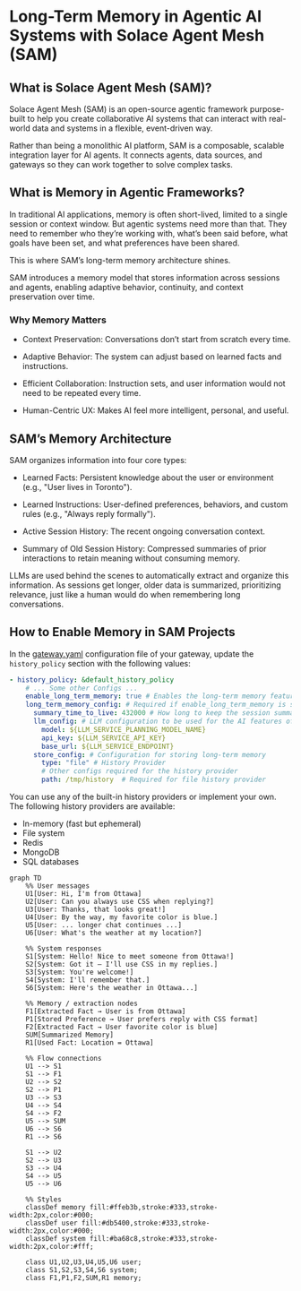 # Long-Term Memory in Agentic AI Systems with Solace Agent Mesh (SAM) 

## What is Solace Agent Mesh (SAM)? 

Solace Agent Mesh (SAM) is an open-source agentic framework purpose-built to help you create collaborative AI systems that can interact with real-world data and systems in a flexible, event-driven way. 

Rather than being a monolithic AI platform, SAM is a composable, scalable integration layer for AI agents. It connects agents, data sources, and gateways so they can work together to solve complex tasks. 


## What is Memory in Agentic Frameworks? 

In traditional AI applications, memory is often short-lived, limited to a single session or context window. But agentic systems need more than that. They need to remember who they’re working with, what’s been said before, what goals have been set, and what preferences have been shared. 

This is where SAM’s long-term memory architecture shines. 

SAM introduces a memory model that stores information across sessions and agents, enabling adaptive behavior, continuity, and context preservation over time. 

### Why Memory Matters 

- Context Preservation: Conversations don’t start from scratch every time. 

- Adaptive Behavior: The system can adjust based on learned facts and instructions. 

- Efficient Collaboration: Instruction sets, and user information would not need to be repeated every time. 

- Human-Centric UX: Makes AI feel more intelligent, personal, and useful.


## SAM’s Memory Architecture 

SAM organizes information into four core types: 

- Learned Facts: Persistent knowledge about the user or environment (e.g., "User lives in Toronto"). 

- Learned Instructions: User-defined preferences, behaviors, and custom rules (e.g., "Always reply formally"). 

- Active Session History: The recent ongoing conversation context. 

- Summary of Old Session History: Compressed summaries of prior interactions to retain meaning without consuming memory. 

LLMs are used behind the scenes to automatically extract and organize this information. As sessions get longer, older data is summarized, prioritizing relevance, just like a human would do when remembering long conversations.


## How to Enable Memory in SAM Projects 

In the [gateway.yaml](./configs/gateways/rest_api/gateway.yaml) configuration file of your gateway, update the `history_policy` section with the following values: 

```yaml
- history_policy: &default_history_policy
    # ... Some other Configs ...
    enable_long_term_memory: true # Enables the long-term memory feature
    long_term_memory_config: # Required if enable_long_term_memory is set to true
      summary_time_to_live: 432000 # How long to keep the session summary before forgetting, default 5 Days in seconds
      llm_config: # LLM configuration to be used for the AI features of the long-term memory
        model: ${LLM_SERVICE_PLANNING_MODEL_NAME}
        api_key: ${LLM_SERVICE_API_KEY}
        base_url: ${LLM_SERVICE_ENDPOINT}
      store_config: # Configuration for storing long-term memory
        type: "file" # History Provider
        # Other configs required for the history provider
        path: /tmp/history  # Required for file history provider
```

You can use any of the built-in history providers or implement your own. The following history providers are available:
- In-memory (fast but ephemeral)
- File system
- Redis
- MongoDB
- SQL databases

```mermaid
graph TD
    %% User messages
    U1[User: Hi, I'm from Ottawa]
    U2[User: Can you always use CSS when replying?]
    U3[User: Thanks, that looks great!]
    U4[User: By the way, my favorite color is blue.]
    U5[User: ... longer chat continues ...]
    U6[User: What's the weather at my location?]

    %% System responses
    S1[System: Hello! Nice to meet someone from Ottawa!]
    S2[System: Got it – I'll use CSS in my replies.]
    S3[System: You're welcome!]
    S4[System: I'll remember that.]
    S6[System: Here's the weather in Ottawa...]

    %% Memory / extraction nodes
    F1[Extracted Fact → User is from Ottawa]
    P1[Stored Preference → User prefers reply with CSS format]
    F2[Extracted Fact → User favorite color is blue]
    SUM[Summarized Memory]
    R1[Used Fact: Location = Ottawa]

    %% Flow connections
    U1 --> S1
    S1 --> F1
    U2 --> S2
    S2 --> P1
    U3 --> S3
    U4 --> S4
    S4 --> F2
    U5 --> SUM
    U6 --> S6
    R1 --> S6

    S1 --> U2
    S2 --> U3
    S3 --> U4
    S4 --> U5
    U5 --> U6

    %% Styles
    classDef memory fill:#ffeb3b,stroke:#333,stroke-width:2px,color:#000;
    classDef user fill:#db5400,stroke:#333,stroke-width:2px,color:#000;
    classDef system fill:#ba68c8,stroke:#333,stroke-width:2px,color:#fff;

    class U1,U2,U3,U4,U5,U6 user;
    class S1,S2,S3,S4,S6 system;
    class F1,P1,F2,SUM,R1 memory;


```
